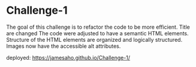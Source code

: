 # Challenge-1
The goal of this challenge is to refactor the code to be more efficient.
Title are changed
The code were adjusted to have a semantic HTML elements.
Structure of the HTML elements are organized and logically structured.
Images now have the accessible alt attributes.

deployed: https://jamesaho.github.io/Challenge-1/


